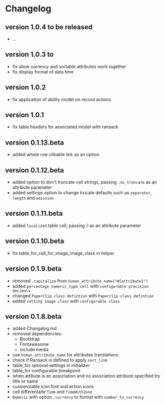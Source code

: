 # Changelog

## version 1.0.4 to be released

- ...

## version 1.0.3 to

- fix allow currency and sortable attributes work together
- fix display format of data time 

## version 1.0.2

- fix application of ability model on record actions

## version 1.0.1

- fix table headers for associated model with ransack

## version 0.1.13.beta

- added whole row clikable link as an option

## version 0.1.12.beta

- added option to don't truncate cell strings, passing `:no_truncate` as an attribute parameter
- added settings option to change trucate defaults such as `separator`, `length` and `omission`

## version 0.1.11.beta

- added `localized` table cell, passing :l as an attribute parameter

## version 0.1.10.beta

- fix table_for_cell_for_image_image_class in helper

## version 0.1.9.beta

- removed `.capitalize` from `human_attribute_name("#{attribute}")`
- added `percentage numeric_type cell` with `configurable precision decimals`
- changed `PaperClip class defintion` with `Paperclip class defintion`
- added `setting image class` with `configurable class`

## version 0.1.8.beta

- added Changelog.md
- removed dependencies:
  - Bootstrap
  - Fontawesome
  - include media
- use `human_attribute_name` for attributes translations
- check if Ransack is defined to apply `sort_link`
- table_for optional settings in initializer
- table_for configurable breakpoint
- when attibute is an association and no asssciation attribute specified try title or name
- customizable icon font and action icons
- cell differentaite `Time` and `TimeWithZone`
- `Numeric` with option `:currency` to format with `number_to_currency`
